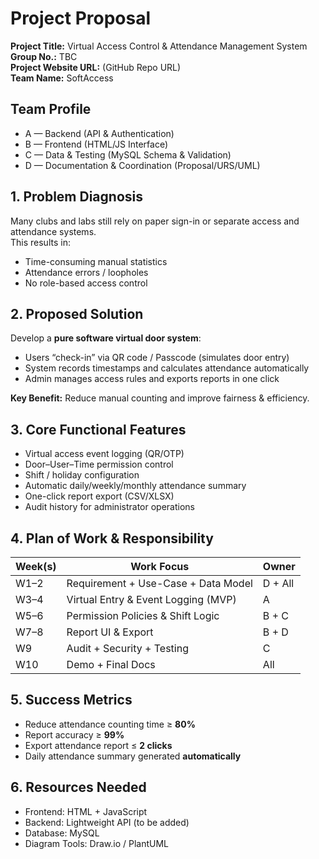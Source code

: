 # Project Proposal
**Project Title:** Virtual Access Control & Attendance Management System  
**Group No.:** TBC  
**Project Website URL:** (GitHub Repo URL)  
**Team Name:** SoftAccess

## Team Profile
- A — Backend (API & Authentication)
- B — Frontend (HTML/JS Interface)
- C — Data & Testing (MySQL Schema & Validation)
- D — Documentation & Coordination (Proposal/URS/UML)

## 1. Problem Diagnosis
Many clubs and labs still rely on paper sign-in or separate access and attendance systems.  
This results in:
- Time-consuming manual statistics
- Attendance errors / loopholes
- No role-based access control

## 2. Proposed Solution
Develop a **pure software virtual door system**:
- Users “check-in” via QR code / Passcode (simulates door entry)
- System records timestamps and calculates attendance automatically
- Admin manages access rules and exports reports in one click

**Key Benefit:** Reduce manual counting and improve fairness & efficiency.

## 3. Core Functional Features
- Virtual access event logging (QR/OTP)
- Door–User–Time permission control
- Shift / holiday configuration
- Automatic daily/weekly/monthly attendance summary
- One-click report export (CSV/XLSX)
- Audit history for administrator operations

## 4. Plan of Work & Responsibility
| Week(s) | Work Focus | Owner |
|--------|------------|-------|
| W1–2 | Requirement + Use-Case + Data Model | D + All |
| W3–4 | Virtual Entry & Event Logging (MVP) | A |
| W5–6 | Permission Policies & Shift Logic | B + C |
| W7–8 | Report UI & Export | B + D |
| W9 | Audit + Security + Testing | C |
| W10 | Demo + Final Docs | All |

## 5. Success Metrics
- Reduce attendance counting time ≥ **80%**
- Report accuracy ≥ **99%**
- Export attendance report ≤ **2 clicks**
- Daily attendance summary generated **automatically**

## 6. Resources Needed
- Frontend: HTML + JavaScript
- Backend: Lightweight API (to be added)
- Database: MySQL
- Diagram Tools: Draw.io / PlantUML

